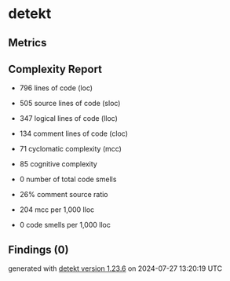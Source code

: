 # detekt

## Metrics

## Complexity Report

* 796 lines of code (loc)

* 505 source lines of code (sloc)

* 347 logical lines of code (lloc)

* 134 comment lines of code (cloc)

* 71 cyclomatic complexity (mcc)

* 85 cognitive complexity

* 0 number of total code smells

* 26% comment source ratio

* 204 mcc per 1,000 lloc

* 0 code smells per 1,000 lloc

## Findings (0)

generated with [detekt version 1.23.6](https://detekt.dev/) on 2024-07-27 13:20:19 UTC

